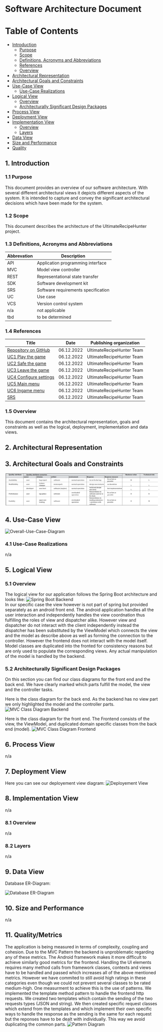 # Software Architecture Document

# Table of Contents
- [Introduction](#1-introduction)
    - [Purpose](#11-purpose)
    - [Scope](#12-scope)
    - [Definitions, Acronyms and Abbreviations](#13-definitions-acronyms-and-abbreviations)
    - [References](#14-references)
    - [Overview](#15-overview)
- [Architectural Representation](#2-architectural-representation)
- [Architectural Goals and Constraints](#3-architectural-goals-and-constraints)
- [Use-Case View](#4-use-case-view)
    - [Use-Case Realizations](#41-use-case-realizations)
- [Logical View](#5-logical-view)
    - [Overview](#51-overview)
    - [Architecturally Significant Design Packages](#52-architecturally-significant-design-packages)
- [Process View](#6-process-view)
- [Deployment View](#7-deployment-view)
- [Implementation View](#8-implementation-view)
    - [Overview](#81-overview)
    - [Layers](#82-layers)
- [Data View](#9-data-view)
- [Size and Performance](#10-size-and-performance)
- [Quality](#11-quality)

## 1. Introduction

### 1.1 Purpose
This document provides an overview of our software architecture. With several different architectural views it depicts different aspects of the system. It is intended to capture and convey the significant architectural decisions which have been made for the system.

### 1.2 Scope
This document describes the architecture of the UltimateRecipeHunter project.

### 1.3 Definitions, Acronyms and Abbreviations

| Abbrevation | Description                            |
| ----------- | -------------------------------------- |
| API         | Application programming interface      |
| MVC         | Model view controller                  |
| REST        | Representational state transfer        |
| SDK         | Software development kit               |
| SRS         | Software requirements specification    |
| UC          | Use case                               |
| VCS         | Version control system                 |
| n/a         | not applicable                         |
| tbd         | to be determined                       |

### 1.4 References

| Title                                                              		| Date       | Publishing organization   |
| --------------------------------------------------------------------------|:----------:| ------------------------- |
| [Repository on GitHub](https://github.com/Raos2806/UltimateRecipeHunter)		| 06.12.2022 | UltimateRecipeHunter Team     |
| [UC1 Play the game](./use_cases/UC1_play_the_game.md)           		| 06.12.2022 | UltimateRecipeHunter Team     |
| [UC2 Safe the game](./use_cases/UC2_safe_the_game.md)           		| 06.12.2022 | UltimateRecipeHunter Team     |
| [UC3 Leave the game](./use_cases/UC3_leave_the_game.md)     		| 06.12.2022 |UltimateRecipeHunter Team     |
| [UC4 Configure settings](./use_cases/UC4_configure_settings.md)       		| 06.12.2022 | UltimateRecipeHunter Team     |
| [UC5 Main menu](./use_cases/UC5_main_menu.md)                         		| 06.12.2022 | UltimateRecipeHunter Team     |
| [UC6 Ingame menu](./use_cases/UC6_ingame_menu.md)                            		| 06.12.2022 | UltimateRecipeHunter Team     |
| [SRS](./SoftwareRequirementsSpecification.md)                      		| 06.12.2022 | UltimateRecipeHunter Team     |

### 1.5 Overview
This document contains the architectural representation, goals and constraints as well 
as the logical, deployment, implementation and data views.

## 2. Architectural Representation

## 3. Architectural Goals and Constraints

![ARS_table](./Pictures/ARS_table.png)

## 4. Use-Case View
![Overall-Use-Case-Diagram](./UseCaseDiagramCP.png)

### 4.1 Use-Case Realizations
n/a

## 5. Logical View

### 5.1 Overview
The logical view for our application follows the Spring Boot architecture and looks like:
![Spring Boot Backend](./SAD_images/spring_boot_logical_view.PNG)  
In our specific case the view however is not part of spring but provided separately as an android front end.
The android application handles all the user interaction and independently handles the view coordnation thus fulfilling the roles of view and dispatcher alike. However view and dispatcher do not interact with the client independently instead the dispatcher has been substituted by the ViewModel which connects the view and the model as describe above as well as forming the connection to the controller.
However the frontend does not interact with the model itself. Model classes are duplicated into the fronted for consistency reasons but are only used to populate the corresponding views.
Any actual manipulation of the model is handled by the backend.


### 5.2 Architecturally Significant Design Packages
On this section you can find our class diagrams for the front end and the back end. We have clearly marked which parts fulfill the model, the view and the controller tasks.

Here is the class diagram for the back end. As the backend has no view part we only highlighted the model and the controller parts.
![MVC Class Diagram Backend](./SAD_images/backend_class_diagram_mvc.png)

Here is the class diagram for the front end. The Frontend consists of the view, the ViewModel, and duplicated domain specific classes from the back end (model).
![MVC Class Diagram Frontend](./SAD_images/frontend_class_diagram_mvc.png)


## 6. Process View
n/a

## 7. Deployment View
Here you can see our deployement view diagram:
![Deployement View](./SAD_images/deployment_view.png)

## 8. Implementation View
n/a
### 8.1 Overview
n/a
### 8.2 Layers
n/a

## 9. Data View
Database ER-Diagram:

![Database ER-Diagram](./database_scheme/2018-11-11_database_scheme_.png)

## 10. Size and Performance
n/a

## 11. Quality/Metrics
The application is being measured in terms of complexity, coupling and cohesion. Due to the MVC Pattern the backend is unproblematic regarding any of these metrics. The Android framework makes it more difficult to achieve similarly good metrics for the frontend. Handling the UI elements requires many method calls from framework classes, contexts and views have to be handled and passed which increases all of the above mentioned metrics. However we have commited to still avoid high ratings in these categories even though we could not prevent several classes to be rated medium-high.
One measurment to achieve this is the use of patterns. We implemented the template method pattern to handle the frontend http requests. We created two templates which contain the sending of the two requests types (JSON and string). We then created specific request classes which extend from the templates and which implement their own specific ways to handle the response as the sending is the same for each request but the reponses have to be dealt with individually. This way we avoid duplicating the common parts.
![Pattern Diagram](./class_diagrams/Frontend_With_Pattern.png)
